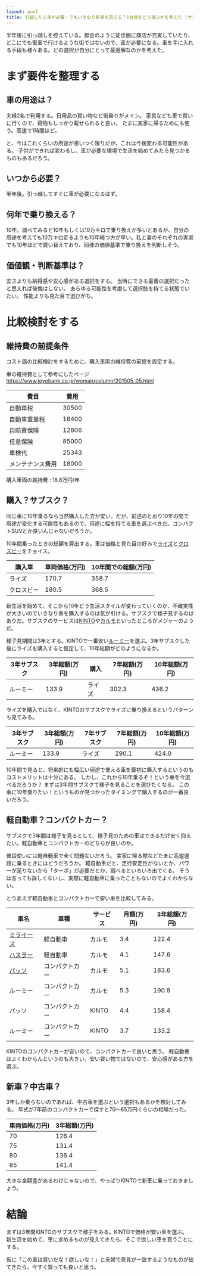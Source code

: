 ```yaml
---
layout: post
title: 引越したら車が必要！でもいきなり新車を買える？1台目をどう選ぶかを考えた (サブスクとか中古とか)
---
```


半年後に引っ越しを控えている。都会のように徒歩圏に商店が充実していたり、どこにでも電車で行けるような街ではないので、車が必要になる。車を手に入れる手段も様々ある。どの選択が自分にとって最適解なのかを考えた。

# まず要件を整理する

## 車の用途は？
夫婦2名で利用する。日用品の買い物など街乗りがメイン。
家具なども車で買いに行くので、荷物もしっかり載せられると良い。
たまに実家に帰るためにも使う。高速で1時間ほど。

と、今はこれくらいの用途が思いつく限りだが、これは今後変わる可能性がある。
子供ができれば変わるし、車が必要な環境で生活を始めてみたら見つかるものもあるだろう。

## いつから必要？
半年後。引っ越してすぐに車が必要になるはず。

## 何年で乗り換える？
10年。調べてみると10年もしくは10万キロで乗り換えが多いとあるが、自分の用途を考えても10万キロ走るよりも10年経つ方が早い。私と妻のそれぞれの実家でも10年ほどで買い替えており、同様の価値基準で乗り換えを判断しそう。

## 価値観・判断基準は？
安さよりも納得感や安心感がある選択をする。
当時にできる最善の選択だったと思えれば後悔はしない。
あらゆる可能性を考慮して選択肢を持てる状態でいたい。
性能よりも見た目で選びがち。

# 比較検討をする
## 維持費の前提条件
コスト面の比較検討をするために、購入車両の維持費の前提を設定する。

車の維持費として参考にしたページ
https://www.joyobank.co.jp/woman/column/201505_05.html

| 費目 | 費用 |
|--|--|
| 自動車税 | 30500|
| 自動車重量税 | 16400 |
| 自賠責保険 | 12806 |
| 任意保険 | 85000 |
| 車検代 | 25343 |
| メンテナンス費用 | 18000 |

購入車両の維持費 : 18.8万円/年

## 購入？サブスク？
同じ車に10年乗るなら当然購入した方が安い。だが、前述のとおり10年の間で用途が変化する可能性もあるので、用途に幅を持てる車を選ぶべきだ。コンパクトSUVとか良いんじゃないだろうか。

10年間乗ったときの総額を算出する。車は価格と見た目の好みで[ライズ](https://toyota.jp/raize/)と[クロスビー](https://www.suzuki.co.jp/car/xbee/)をチョイス。

| 購入車 | 車両価格(万円) | 10年間での総額(万円) |
|--|--|--|
| ライズ | 170.7 | 358.7 |
| クロスビー | 180.5 | 368.5 |

新生活を始めて、そこから10年どう生活スタイルが変わっていくのか、不確実性が大きいのでいきなり車を購入するのは気が引ける。サブスクで様子見するのはありだ。サブスクのサービスは[KINTO](https://kinto-jp.com)や[カルモ](https://carmo-kun.jp)といったところがメジャーのようだ。

様子見期間は3年とする。KINTOで一番安い[ルーミー](https://toyota.jp/roomy/)を選ぶ。3年サブスクした後にライズを購入すると仮定して、10年総額がどのようになるか。

| 3年サブスク | 3年総額(万円) | 購入 | 7年総額(万円) | 10年総額(万円) |
|--|--|--|--|--|
| ルーミー | 133.9 | ライズ | 302.3 | 436.2 |

ライズを購入ではなく、KINTOのサブスクでライズに乗り換えるというパターンも見てみる。

| 3年サブスク | 3年総額(万円) | 7年サブスク | 7年総額(万円) | 10年総額(万円) |
|--|--|--|--|--|
| ルーミー | 133.9 | ライズ | 290.1 | 424.0 |

10年間で見ると、将来的にも幅広い用途で使える車を最初に購入するというのもコストメリットは十分にある。
しかし、これから10年乗るぞ！という車を今選べるだろうか？
まずは3年間サブスクで様子を見ることを選びたくなる。
この車に10年乗りたい！というものが見つかったタイミングで購入するのが一番良いだろう。

## 軽自動車？コンパクトカー？
サブスクで3年間は様子を見るとして、様子見のための車はできるだけ安く抑えたい。軽自動車とコンパクトカーのどちらが良いのか。

普段使いには軽自動車で全く問題ないだろう。
実家に帰る際などたまに高速道路に乗るときにはどうだろうか。
軽自動車だと、走行安定性がないとか、パワーが足りないから「ターボ」が必要だとか、調べるといろいろ出てくる。
そうは言っても詳しくないし、実際に軽自動車に乗ったこともないのでよくわからない。

とりあえず軽自動車とコンパクトカーで安い車を比較してみる。

| 車名 | 車種 | サービス | 月額(万円) | 3年総額(万円) |
|--|--|--|--|--|
| [ミライース](https://www.daihatsu.co.jp/lineup/mira_e-s/) | 軽自動車 | カルモ | 3.4 | 122.4 |
| [ハスラー](https://www.suzuki.co.jp/car/hustler/) | 軽自動車 | カルモ | 4.1 | 147.6 |
| [パッソ](https://toyota.jp/passo/) | コンパクトカー | カルモ | 5.1 | 183.6 |
| ルーミー | コンパクトカー | カルモ | 5.3 | 190.8 |
| パッソ | コンパクトカー | KINTO | 4.4 | 158.4 |
| ルーミー | コンパクトカー | KINTO | 3.7 | 133.2 |

KINTOのコンパクトカーが安いので、コンパクトカーで良いと思う。
軽自動車はよくわからんというのも大きい。安い買い物ではないので、安心感がある方を選ぶ。

## 新車？中古車？

3年しか乗らないのであれば、中古車を選ぶという選択もあるかを検討してみる。
年式が7年前のコンパクトカーで探すと70〜85万円くらいの相場だった。

| 車両価格(万円) | 3年総額(万円) |
|--|--|
| 70 | 126.4 |
| 75 | 131.4 |
| 80 | 136.4 |
| 85 | 141.4 |

大きな金額差があるわけじゃないので、やっぱりKINTOで新車に乗っておきましょう。

# 結論
まずは3年間KINTOのサブスクで様子をみる。KINTOで価格が安い車を選ぶ。
新生活を始めて、車に求めるものが見えてきたら、そこで欲しい車を買うことにする。

仮に「この車は買いだな！欲しいな！」と夫婦で意見が一致するようなものが出てきたら、今すぐ買っても良いと思う。